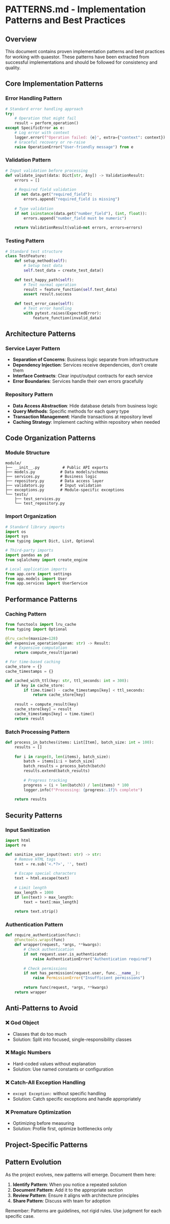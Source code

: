 # PATTERNS.md - Implementation Patterns and Best Practices

<!-- QUAESTOR:version:1.0 -->

## Overview

This document contains proven implementation patterns and best practices for working with quaestor. These patterns have been extracted from successful implementations and should be followed for consistency and quality.

## Core Implementation Patterns

### Error Handling Pattern

<!-- PATTERN:error-handling:START -->
```python
# Standard error handling approach
try:
    # Operation that might fail
    result = perform_operation()
except SpecificError as e:
    # Log error with context
    logger.error(f"Operation failed: {e}", extra={"context": context})
    # Graceful recovery or re-raise
    raise OperationError("User-friendly message") from e
```
<!-- PATTERN:error-handling:END -->

### Validation Pattern

<!-- PATTERN:validation:START -->
```python
# Input validation before processing
def validate_input(data: Dict[str, Any]) -> ValidationResult:
    errors = []
    
    # Required field validation
    if not data.get("required_field"):
        errors.append("required_field is missing")
    
    # Type validation
    if not isinstance(data.get("number_field"), (int, float)):
        errors.append("number_field must be numeric")
    
    return ValidationResult(valid=not errors, errors=errors)
```
<!-- PATTERN:validation:END -->

### Testing Pattern

<!-- PATTERN:testing:START -->
```python
# Standard test structure
class TestFeature:
    def setup_method(self):
        # Setup test data
        self.test_data = create_test_data()
    
    def test_happy_path(self):
        # Test normal operation
        result = feature_function(self.test_data)
        assert result.success
    
    def test_error_case(self):
        # Test error handling
        with pytest.raises(ExpectedError):
            feature_function(invalid_data)
```
<!-- PATTERN:testing:END -->

## Architecture Patterns

### Service Layer Pattern

<!-- PATTERN:service-layer:START -->
- **Separation of Concerns**: Business logic separate from infrastructure
- **Dependency Injection**: Services receive dependencies, don't create them
- **Interface Contracts**: Clear input/output contracts for each service
- **Error Boundaries**: Services handle their own errors gracefully
<!-- PATTERN:service-layer:END -->

### Repository Pattern

<!-- PATTERN:repository:START -->
- **Data Access Abstraction**: Hide database details from business logic
- **Query Methods**: Specific methods for each query type
- **Transaction Management**: Handle transactions at repository level
- **Caching Strategy**: Implement caching within repository when needed
<!-- PATTERN:repository:END -->

## Code Organization Patterns

### Module Structure

<!-- PATTERN:module-structure:START -->
```
module/
├── __init__.py          # Public API exports
├── models.py           # Data models/schemas
├── services.py         # Business logic
├── repository.py       # Data access layer
├── validators.py       # Input validation
├── exceptions.py       # Module-specific exceptions
└── tests/
    ├── test_services.py
    └── test_repository.py
```
<!-- PATTERN:module-structure:END -->

### Import Organization

<!-- PATTERN:imports:START -->
```python
# Standard library imports
import os
import sys
from typing import Dict, List, Optional

# Third-party imports
import pandas as pd
from sqlalchemy import create_engine

# Local application imports
from app.core import settings
from app.models import User
from app.services import UserService
```
<!-- PATTERN:imports:END -->

## Performance Patterns

### Caching Pattern

<!-- PATTERN:caching:START -->
```python
from functools import lru_cache
from typing import Optional

@lru_cache(maxsize=128)
def expensive_operation(param: str) -> Result:
    # Expensive computation
    return compute_result(param)

# For time-based caching
cache_store = {}
cache_timestamps = {}

def cached_with_ttl(key: str, ttl_seconds: int = 300):
    if key in cache_store:
        if time.time() - cache_timestamps[key] < ttl_seconds:
            return cache_store[key]
    
    result = compute_result(key)
    cache_store[key] = result
    cache_timestamps[key] = time.time()
    return result
```
<!-- PATTERN:caching:END -->

### Batch Processing Pattern

<!-- PATTERN:batch-processing:START -->
```python
def process_in_batches(items: List[Item], batch_size: int = 100):
    results = []
    
    for i in range(0, len(items), batch_size):
        batch = items[i:i + batch_size]
        batch_results = process_batch(batch)
        results.extend(batch_results)
        
        # Progress tracking
        progress = (i + len(batch)) / len(items) * 100
        logger.info(f"Processing: {progress:.1f}% complete")
    
    return results
```
<!-- PATTERN:batch-processing:END -->

## Security Patterns

### Input Sanitization

<!-- PATTERN:input-sanitization:START -->
```python
import html
import re

def sanitize_user_input(text: str) -> str:
    # Remove HTML tags
    text = re.sub('<.*?>', '', text)
    
    # Escape special characters
    text = html.escape(text)
    
    # Limit length
    max_length = 1000
    if len(text) > max_length:
        text = text[:max_length]
    
    return text.strip()
```
<!-- PATTERN:input-sanitization:END -->

### Authentication Pattern

<!-- PATTERN:authentication:START -->
```python
def require_authentication(func):
    @functools.wraps(func)
    def wrapper(request, *args, **kwargs):
        # Check authentication
        if not request.user.is_authenticated:
            raise AuthenticationError("Authentication required")
        
        # Check permissions
        if not has_permission(request.user, func.__name__):
            raise PermissionError("Insufficient permissions")
        
        return func(request, *args, **kwargs)
    return wrapper
```
<!-- PATTERN:authentication:END -->

## Anti-Patterns to Avoid

### ❌ God Object
- Classes that do too much
- Solution: Split into focused, single-responsibility classes

### ❌ Magic Numbers
- Hard-coded values without explanation
- Solution: Use named constants or configuration

### ❌ Catch-All Exception Handling
- `except Exception:` without specific handling
- Solution: Catch specific exceptions and handle appropriately

### ❌ Premature Optimization
- Optimizing before measuring
- Solution: Profile first, optimize bottlenecks only

## Project-Specific Patterns

<!-- PROJECT-PATTERNS:START -->
<!-- Add your project-specific patterns here -->




<!-- PROJECT-PATTERNS:END -->

## Pattern Evolution

As the project evolves, new patterns will emerge. Document them here:

1. **Identify Pattern**: When you notice a repeated solution
2. **Document Pattern**: Add it to the appropriate section
3. **Review Pattern**: Ensure it aligns with architecture principles
4. **Share Pattern**: Discuss with team for adoption

Remember: Patterns are guidelines, not rigid rules. Use judgment for each specific case.